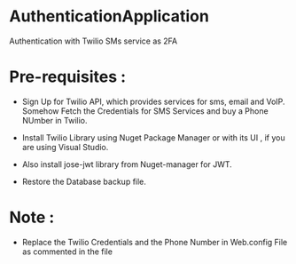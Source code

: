 # AuthenticationApplication
Authentication with Twilio SMs service as 2FA

# Pre-requisites :
- Sign Up for Twilio API, which provides services for sms, email and VoIP. Somehow Fetch the
Credentials for SMS Services and buy a Phone NUmber in Twilio.

- Install Twilio Library using Nuget Package Manager or with its UI , if you are using Visual
Studio.

- Also install jose-jwt library from Nuget-manager for JWT.

- Restore the Database backup file.

# Note :
- Replace the Twilio Credentials and the Phone Number in Web.config File as commented in the
file
